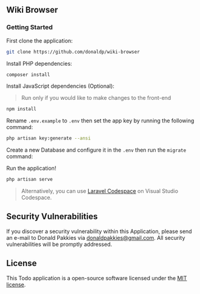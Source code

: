 ## Wiki Browser

### Getting Started

First clone the application:

```bash
git clone https://github.com/donaldp/wiki-browser
```

Install PHP dependencies:

```bash
composer install
```

Install JavaScript dependencies (Optional):

> Run only if you would like to make changes to the front-end

```bash
npm install
```

Rename `.env.example` to `.env` then set the app key by running the following command:

```bash
php artisan key:generate --ansi
```

Create a new Database and configure it in the `.env` then run the `migrate` command:

Run the application!

```bash
php artisan serve
```

> Alternatively, you can use [Laravel Codespace](https://github.com/donaldp/laravel-codespace) on Visual Studio Codespace.

## Security Vulnerabilities

If you discover a security vulnerability within this Application, please send an e-mail to Donald Pakkies via [donaldpakkies@gmail.com](mailto:donaldpakkies@gmail.com). All security vulnerabilities will be promptly addressed.

## License

This Todo application is a open-source software licensed under the [MIT license](https://opensource.org/licenses/MIT).